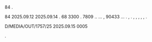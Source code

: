 84 .

84 2025.09.12 2025.09.14 . 68 3300 . 7809 .. ... , 90433 ... . , . , , , , , .

D/MEDIA/OUT/1757/25 2025.09.15 0005

.